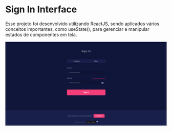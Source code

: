 # Sign In Interface

Esse projeto foi desenvolvido utilizando ReactJS, sendo aplicados vários conceitos importantes, como useState(), para gerenciar e manipular estados de componentes em tela.

<img src="./public/img/interface.png">